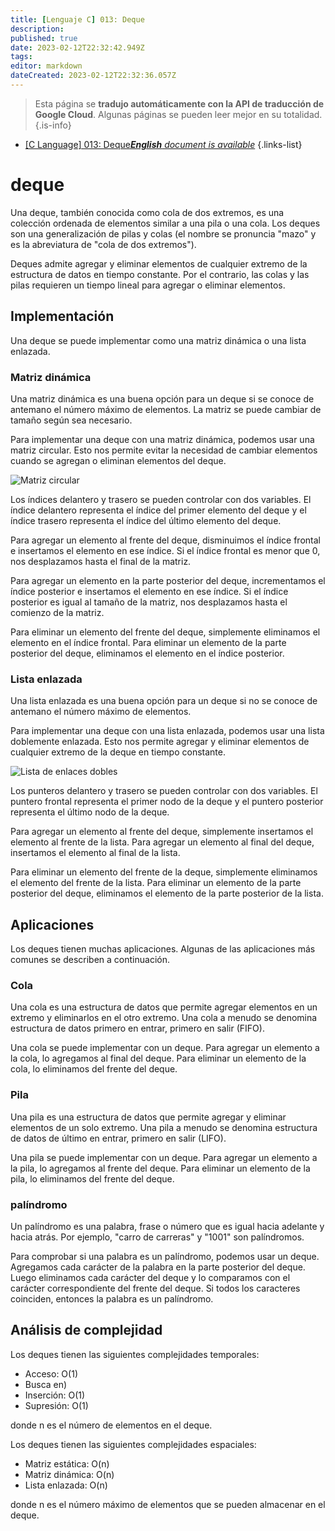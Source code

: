 ```yaml
---
title: [Lenguaje C] 013: Deque
description: 
published: true
date: 2023-02-12T22:32:42.949Z
tags: 
editor: markdown
dateCreated: 2023-02-12T22:32:36.057Z
---
```


> Esta página se **tradujo automáticamente con la API de traducción de Google Cloud**.
Algunas páginas se pueden leer mejor en su totalidad.{.is-info}



- [[C Language] 013: Deque***English** document is available*](/en/Knowledge-base/Algorithm/c-language-013-deque)
{.links-list}


# deque

Una deque, también conocida como cola de dos extremos, es una colección ordenada de elementos similar a una pila o una cola. Los deques son una generalización de pilas y colas (el nombre se pronuncia "mazo" y es la abreviatura de "cola de dos extremos").

Deques admite agregar y eliminar elementos de cualquier extremo de la estructura de datos en tiempo constante. Por el contrario, las colas y las pilas requieren un tiempo lineal para agregar o eliminar elementos.

## Implementación

Una deque se puede implementar como una matriz dinámica o una lista enlazada.

### Matriz dinámica

Una matriz dinámica es una buena opción para un deque si se conoce de antemano el número máximo de elementos. La matriz se puede cambiar de tamaño según sea necesario.

Para implementar una deque con una matriz dinámica, podemos usar una matriz circular. Esto nos permite evitar la necesidad de cambiar elementos cuando se agregan o eliminan elementos del deque.

![Matriz circular](https://i.imgur.com/zk0Fgdq.png)

Los índices delantero y trasero se pueden controlar con dos variables. El índice delantero representa el índice del primer elemento del deque y el índice trasero representa el índice del último elemento del deque.

Para agregar un elemento al frente del deque, disminuimos el índice frontal e insertamos el elemento en ese índice. Si el índice frontal es menor que 0, nos desplazamos hasta el final de la matriz.

Para agregar un elemento en la parte posterior del deque, incrementamos el índice posterior e insertamos el elemento en ese índice. Si el índice posterior es igual al tamaño de la matriz, nos desplazamos hasta el comienzo de la matriz.

Para eliminar un elemento del frente del deque, simplemente eliminamos el elemento en el índice frontal. Para eliminar un elemento de la parte posterior del deque, eliminamos el elemento en el índice posterior.

### Lista enlazada

Una lista enlazada es una buena opción para un deque si no se conoce de antemano el número máximo de elementos.

Para implementar una deque con una lista enlazada, podemos usar una lista doblemente enlazada. Esto nos permite agregar y eliminar elementos de cualquier extremo de la deque en tiempo constante.

![Lista de enlaces dobles](https://i.imgur.com/7W5rNcu.png)

Los punteros delantero y trasero se pueden controlar con dos variables. El puntero frontal representa el primer nodo de la deque y el puntero posterior representa el último nodo de la deque.

Para agregar un elemento al frente del deque, simplemente insertamos el elemento al frente de la lista. Para agregar un elemento al final del deque, insertamos el elemento al final de la lista.

Para eliminar un elemento del frente de la deque, simplemente eliminamos el elemento del frente de la lista. Para eliminar un elemento de la parte posterior del deque, eliminamos el elemento de la parte posterior de la lista.

## Aplicaciones

Los deques tienen muchas aplicaciones. Algunas de las aplicaciones más comunes se describen a continuación.

### Cola

Una cola es una estructura de datos que permite agregar elementos en un extremo y eliminarlos en el otro extremo. Una cola a menudo se denomina estructura de datos primero en entrar, primero en salir (FIFO).

Una cola se puede implementar con un deque. Para agregar un elemento a la cola, lo agregamos al final del deque. Para eliminar un elemento de la cola, lo eliminamos del frente del deque.

### Pila

Una pila es una estructura de datos que permite agregar y eliminar elementos de un solo extremo. Una pila a menudo se denomina estructura de datos de último en entrar, primero en salir (LIFO).

Una pila se puede implementar con un deque. Para agregar un elemento a la pila, lo agregamos al frente del deque. Para eliminar un elemento de la pila, lo eliminamos del frente del deque.

### palíndromo

Un palíndromo es una palabra, frase o número que es igual hacia adelante y hacia atrás. Por ejemplo, "carro de carreras" y "1001" son palíndromos.

Para comprobar si una palabra es un palíndromo, podemos usar un deque. Agregamos cada carácter de la palabra en la parte posterior del deque. Luego eliminamos cada carácter del deque y lo comparamos con el carácter correspondiente del frente del deque. Si todos los caracteres coinciden, entonces la palabra es un palíndromo.

## Análisis de complejidad

Los deques tienen las siguientes complejidades temporales:

- Acceso: O(1)
- Busca en)
- Inserción: O(1)
- Supresión: O(1)

donde n es el número de elementos en el deque.

Los deques tienen las siguientes complejidades espaciales:

- Matriz estática: O(n)
- Matriz dinámica: O(n)
- Lista enlazada: O(n)

donde n es el número máximo de elementos que se pueden almacenar en el deque.